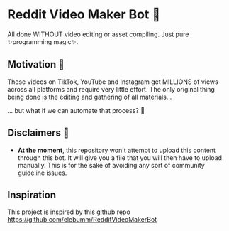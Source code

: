 # Reddit Video Maker Bot 🎥

All done WITHOUT video editing or asset compiling. Just pure ✨programming magic✨.

## Motivation 🤔

These videos on TikTok, YouTube and Instagram get MILLIONS of views across all platforms and require very little effort.
The only original thing being done is the editing and gathering of all materials...

... but what if we can automate that process? 🤔

## Disclaimers 🚨

- **At the moment**, this repository won't attempt to upload this content through this bot. It will give you a file that
  you will then have to upload manually. This is for the sake of avoiding any sort of community guideline issues.

## Inspiration
This project is inspired by this github repo https://github.com/elebumm/RedditVideoMakerBot
